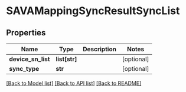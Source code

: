 # SAVAMappingSyncResultSyncList

## Properties
Name | Type | Description | Notes
------------ | ------------- | ------------- | -------------
**device_sn_list** | **list[str]** |  | [optional] 
**sync_type** | **str** |  | [optional] 

[[Back to Model list]](../README.md#documentation-for-models) [[Back to API list]](../README.md#documentation-for-api-endpoints) [[Back to README]](../README.md)


